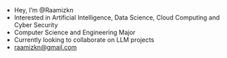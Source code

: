 - Hey, I’m @Raamizkn
- Interested in Artificial Intelligence, Data Science, Cloud Computing and Cyber Security
- Computer Science and Engineering Major
- Currently looking to collaborate on LLM projects
- raamizkn@gmail.com

<!---
Raamizkn/Raamizkn is a ✨ special ✨ repository because its `README.md` (this file) appears on your GitHub profile.
You can click the Preview link to take a look at your changes.
--->
